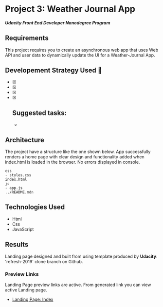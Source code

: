 # Project 3: Weather Journal App
##### Udacity Front End Developer Nanodegree Program


## Requirements
This project requires you to create an asynchronous web app that uses Web API and user data to dynamically update the UI for a Weather-Journal App.


## Developement Strategy Used :speech_balloon:
- [x] 
- [x] 
- [x] 

- [x] Suggested tasks:
    - 
    - 
    

## Architecture
The project have a structure like the one shown below. App successfully renders a home page with clear design and functionality added when index.html is loaded in the browser. No errors displayed in console.


```
css
- styles.css    
index.html
js
- app.js
../README.mdn
```

## Technologies Used
- Html
- Css
- JavaScript



## Results
Landing page designed and built from using template produced by **Udacity**: 'refresh-2019' clone branch on Github.

### Preview Links
Landing Page preview links are active. From generated link you can view active Landing page.

- [Landing Page: Index](https://mindaugas-karla.github.io/Front-End-Web-Developer-Nanodegree/project-2-landing-page/landing_page/index.html)
